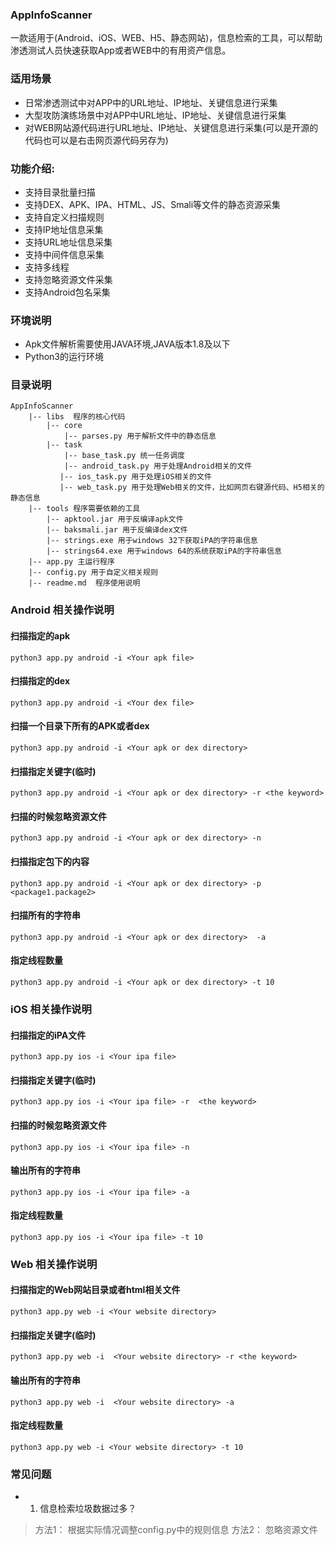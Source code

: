 ### AppInfoScanner

一款适用于(Android、iOS、WEB、H5、静态网站)，信息检索的工具，可以帮助渗透测试人员快速获取App或者WEB中的有用资产信息。

### 适用场景
- 日常渗透测试中对APP中的URL地址、IP地址、关键信息进行采集
- 大型攻防演练场景中对APP中URL地址、IP地址、关键信息进行采集
- 对WEB网站源代码进行URL地址、IP地址、关键信息进行采集(可以是开源的代码也可以是右击网页源代码另存为)


### 功能介绍:
- 支持目录批量扫描
- 支持DEX、APK、IPA、HTML、JS、Smali等文件的静态资源采集
- 支持自定义扫描规则
- 支持IP地址信息采集
- 支持URL地址信息采集
- 支持中间件信息采集
- 支持多线程
- 支持忽略资源文件采集
- 支持Android包名采集

### 环境说明

- Apk文件解析需要使用JAVA环境,JAVA版本1.8及以下
- Python3的运行环境

### 目录说明

```
AppInfoScanner
    |-- libs  程序的核心代码
        |-- core
            |-- parses.py 用于解析文件中的静态信息
        |-- task
            |-- base_task.py 统一任务调度
 			|-- android_task.py 用于处理Android相关的文件            
​			|-- ios_task.py 用于处理iOS相关的文件
​           |-- web_task.py 用于处理Web相关的文件，比如网页右键源代码、H5相关的静态信息
​    |-- tools 程序需要依赖的工具
​        |-- apktool.jar 用于反编译apk文件
​        |-- baksmali.jar 用于反编译dex文件
​        |-- strings.exe 用于windows 32下获取iPA的字符串信息
​        |-- strings64.exe 用于windows 64的系统获取iPA的字符串信息
​    |-- app.py 主运行程序
​    |-- config.py 用于自定义相关规则
​    |-- readme.md  程序使用说明
```


### Android 相关操作说明

#### 扫描指定的apk

```
python3 app.py android -i <Your apk file>  
```

#### 扫描指定的dex

```
python3 app.py android -i <Your dex file> 
```

#### 扫描一个目录下所有的APK或者dex

```
python3 app.py android -i <Your apk or dex directory> 
```

#### 扫描指定关键字(临时)

```
python3 app.py android -i <Your apk or dex directory> -r <the keyword>
```

#### 扫描的时候忽略资源文件

```
python3 app.py android -i <Your apk or dex directory> -n
```

#### 扫描指定包下的内容
```
python3 app.py android -i <Your apk or dex directory> -p <package1.package2>
```

#### 扫描所有的字符串

```
python3 app.py android -i <Your apk or dex directory>  -a
```

#### 指定线程数量

```
python3 app.py android -i <Your apk or dex directory> -t 10
```

### iOS 相关操作说明

#### 扫描指定的iPA文件

```
python3 app.py ios -i <Your ipa file>
```

#### 扫描指定关键字(临时)

```
python3 app.py ios -i <Your ipa file> -r  <the keyword>
```

#### 扫描的时候忽略资源文件

```
python3 app.py ios -i <Your ipa file> -n
```

#### 输出所有的字符串

```
python3 app.py ios -i <Your ipa file> -a
```

#### 指定线程数量

```
python3 app.py ios -i <Your ipa file> -t 10
```

### Web 相关操作说明

#### 扫描指定的Web网站目录或者html相关文件
```
python3 app.py web -i <Your website directory> 
```

#### 扫描指定关键字(临时)

```
python3 app.py web -i  <Your website directory> -r <the keyword>
```

#### 输出所有的字符串
```
python3 app.py web -i  <Your website directory> -a
```


#### 指定线程数量
```
python3 app.py web -i <Your website directory> -t 10
```


### 常见问题

- 1. 信息检索垃圾数据过多？

> 方法1： 根据实际情况调整config.py中的规则信息
> 方法2： 忽略资源文件
